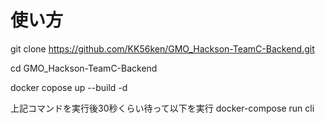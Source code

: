 # 使い方

git clone https://github.com/KK56ken/GMO_Hackson-TeamC-Backend.git

cd GMO_Hackson-TeamC-Backend

docker copose up --build -d

上記コマンドを実行後30秒くらい待って以下を実行
docker-compose run cli



